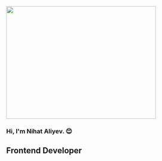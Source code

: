 <img src="https://media.giphy.com/media/ACzsN9dhQuOZ6RYXcM/giphy.gif"  height="300" width="400">

### Hi, I'm Nihat Aliyev. :blush:

## Frontend Developer
